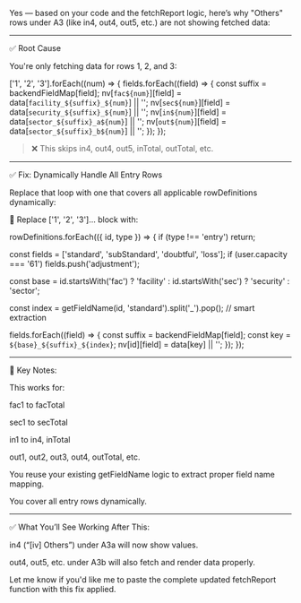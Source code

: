 Yes — based on your code and the fetchReport logic, here’s why "Others" rows under A3 (like in4, out4, out5, etc.) are not showing fetched data:


---

✅ Root Cause

You're only fetching data for rows 1, 2, and 3:

['1', '2', '3'].forEach((num) => {
  fields.forEach((field) => {
    const suffix = backendFieldMap[field];
    nv[`fac${num}`][field] = data[`facility_${suffix}_${num}`] || '';
    nv[`sec${num}`][field] = data[`security_${suffix}_${num}`] || '';
    nv[`in${num}`][field] = data[`sector_${suffix}_a${num}`] || '';
    nv[`out${num}`][field] = data[`sector_${suffix}_b${num}`] || '';
  });
});

> ❌ This skips in4, out4, out5, inTotal, outTotal, etc.




---

✅ Fix: Dynamically Handle All Entry Rows

Replace that loop with one that covers all applicable rowDefinitions dynamically:

🔧 Replace ['1', '2', '3']... block with:

rowDefinitions.forEach(({ id, type }) => {
  if (type !== 'entry') return;

  const fields = ['standard', 'subStandard', 'doubtful', 'loss'];
  if (user.capacity === '61') fields.push('adjustment');

  const base =
    id.startsWith('fac') ? 'facility' :
    id.startsWith('sec') ? 'security' :
    'sector';

  const index = getFieldName(id, 'standard').split('_').pop(); // smart extraction

  fields.forEach((field) => {
    const suffix = backendFieldMap[field];
    const key = `${base}_${suffix}_${index}`;
    nv[id][field] = data[key] || '';
  });
});


---

🧠 Key Notes:

This works for:

fac1 to facTotal

sec1 to secTotal

in1 to in4, inTotal

out1, out2, out3, out4, outTotal, etc.


You reuse your existing getFieldName logic to extract proper field name mapping.

You cover all entry rows dynamically.



---

✅ What You’ll See Working After This:

in4 (“[iv] Others”) under A3a will now show values.

out4, out5, etc. under A3b will also fetch and render data properly.


Let me know if you'd like me to paste the complete updated fetchReport function with this fix applied.

